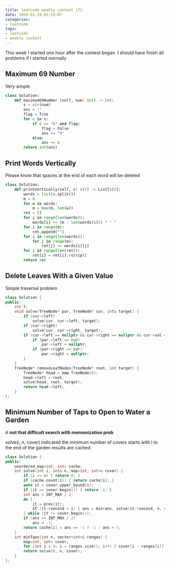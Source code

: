 ```yaml
---
title: leetcode weekly contest 172
date: 2020-01-19 01:33:07
categories:
- leetcode
tags:
- leetcode
- weekly contest
---
```


This week I started one hour after the contest began. I should have finish all problems if I started normally

<!--more-->

## Maximum 69 Number

Very simple

```python
class Solution:
    def maximum69Number (self, num: int) -> int:
        s = str(num)
        ans = ""
        flag = True
        for c in s:
            if c == "6" and flag:
                flag = False
                ans += "9"
            else:
                ans += c
        return int(ans)
```

## Print Words Vertically

Please know that spaces at the end of each word will be deleted

```python
class Solution:
    def printVertically(self, s: str) -> List[str]:
        words = list(s.split())
        m = 0
        for w in words:
            m = max(m, len(w))
        ret = []
        for i in range(len(words)):
            words[i] += (m - len(words[i])) * " "
        for i in range(m):
            ret.append("")
        for i in range(len(words)):
            for j in range(m):
                ret[j] += words[i][j]
        for i in range(len(ret)):
            ret[i] = ret[i].rstrip()
        return ret
```

## Delete Leaves With a Given Value

Simple traversal problem

```c++
class Solution {
public:
    int t;
    void solve(TreeNode* par, TreeNode* cur, int& target) {
        if (cur->left)
            solve(cur, cur->left, target);
        if (cur->right)
            solve(cur, cur->right, target);
        if (cur->left == nullptr && cur->right == nullptr && cur->val == target) {
            if (par->left == cur)
                par->left = nullptr;
            if (par->right == cur)
                par->right = nullptr;
        }
    }
    TreeNode* removeLeafNodes(TreeNode* root, int target) {
        TreeNode* head = new TreeNode(0);
        head->left = root;
        solve(head, root, target);
        return head->left;
    }
};
```

## Minimum Number of Taps to Open to Water a Garden

A **not that difficult search with memonization prob**

solve(i, n, cover) indicated the minimum number of covers starts with i to the end of the garden
results are cached

```c++
class Solution {
public:
    unordered_map<int, int> cache;
    int solve(int i, int& n, map<int, int>& cover) {
        if (i >= n) { return 0; }
        if (cache.count(i)) { return cache[i]; }
        auto it = cover.upper_bound(i);
        if (it == cover.begin()) { return -1; }
        int ans = INT_MAX / 2;
        do {
            it = prev(it);
            if (it->second > i) { ans = min(ans, solve(it->second, n, cover)); }
        } while (it != cover.begin());
        if (ans == INT_MAX / 2)
            ans = -1;
        return cache[i] = ans == -1 ? -1 : ans + 1;
    }
    int minTaps(int n, vector<int>& ranges) {
        map<int, int> cover;
        for (int i = 0; i < ranges.size(); i++) { cover[i - ranges[i]] = i + ranges[i]; }
        return solve(0, n, cover);
    }
};
```
